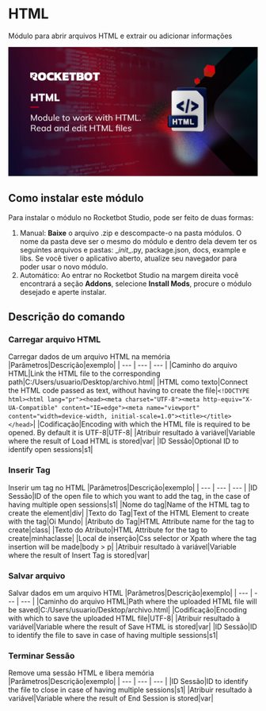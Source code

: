 



# HTML
  
Módulo para abrir arquivos HTML e extrair ou adicionar informações   

 
![banner](imgs/Modulo_HTML.jpg)

## Como instalar este módulo
  
Para instalar o módulo no Rocketbot Studio, pode ser feito de duas formas:
1. Manual: __Baixe__ o arquivo .zip e descompacte-o na pasta módulos. O nome da pasta deve ser o mesmo do módulo e dentro dela devem ter os seguintes arquivos e pastas: \__init__.py, package.json, docs, example e libs. Se você tiver o aplicativo aberto, atualize seu navegador para poder usar o novo módulo.
2. Automático: Ao entrar no Rocketbot Studio na margem direita você encontrará a seção **Addons**, selecione **Install Mods**, procure o módulo desejado e aperte instalar.  


## Descrição do comando

### Carregar arquivo HTML
  
Carregar dados de um arquivo HTML na memória
|Parâmetros|Descrição|exemplo|
| --- | --- | --- |
|Caminho do arquivo HTML|Link the HTML file to the corresponding path|C:/Users/usuario/Desktop/archivo.html|
|HTML como texto|Connect the HTML code passed as text, without having to create the file|`<!DOCTYPE html><html lang="pr"><head><meta charset="UTF-8"><meta http-equiv="X-UA-Compatible" content="IE=edge"><meta name="viewport" content="width=device-width, initial-scale=1.0"><title></title></head>`|
|Codificação|Encoding with which the HTML file is required to be opened. By default it is UTF-8|UTF-8|
|Atribuir resultado à variável|Variable where the result of Load HTML is stored|var|
|ID Sessão|Optional ID to identify open sessions|s1|

### Inserir Tag
  
Inserir um tag no HTML
|Parâmetros|Descrição|exemplo|
| --- | --- | --- |
|ID Sessão|ID of the open file to which you want to add the tag, in the case of having multiple open sessions|s1|
|Nome do tag|Name of the HTML tag to create the element|div|
|Texto do Tag|Text of the HTML Element to create with the tag|Oi Mundo|
|Atributo do Tag|HTML Attribute name for the tag to create|class|
|Texto do Atributo|HTML Attribute for the tag to create|minhaclasse|
|Local de inserção|Css selector or Xpath where the tag insertion will be made|body > p|
|Atribuir resultado à variável|Variable where the result of Insert Tag is stored|var|

### Salvar arquivo
  
Salvar dados em um arquivo HTML
|Parâmetros|Descrição|exemplo|
| --- | --- | --- |
|Caminho do arquivo HTML|Path where the uploaded HTML file will be saved|C:/Users/usuario/Desktop/archivo.html|
|Codificação|Encoding with which to save the uploaded HTML file|UTF-8|
|Atribuir resultado à variável|Variable where the result of Save HTML is stored|var|
|ID Sessão|ID to identify the file to save in case of having multiple sessions|s1|

### Terminar Sessão
  
Remove uma sessão HTML e libera memória
|Parâmetros|Descrição|exemplo|
| --- | --- | --- |
|ID Sessão|ID to identify the file to close in case of having multiple sessions|s1|
|Atribuir resultado à variável|Variable where the result of End Session is stored|var|
